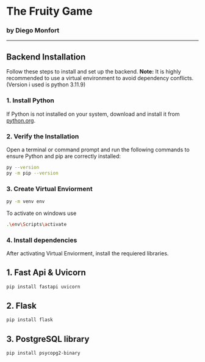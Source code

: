 # The Fruity Game  
### by Diego Monfort  

---

## Backend Installation

Follow these steps to install and set up the backend. **Note:** It is highly recommended to use a virtual environment to avoid dependency conflicts. (Version i used is python 3.11.9)

### 1. Install Python  
If Python is not installed on your system, download and install it from [python.org](https://www.python.org/).

### 2. Verify the Installation  
Open a terminal or command prompt and run the following commands to ensure Python and pip are correctly installed:  
```bash
py --version
py -m pip --version
```
### 3. Create Virtual Enviorment
```bash
py -m venv env
```
To activate on windows use 
```bash
.\env\Scripts\activate
```

### 4. Install dependencies
After activating Virtual Enviorment, install the requiered libraries.

## 1. Fast Api & Uvicorn
```bash
pip install fastapi uvicorn
```
## 2. Flask
```bash
pip install flask
```
## 3. PostgreSQL library
```bash
pip install psycopg2-binary
```
